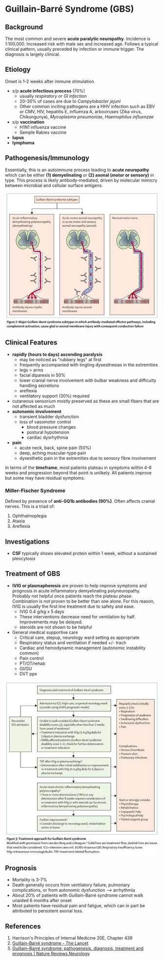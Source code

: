 # Guillain-Barré Syndrome (GBS)
## Background
The most common and severe **acute paralytic neuropathy**. Incidence is 1:100,000. Increased risk with male sex and increased age. Follows a typical clinical pattern, usually preceded by infection or immune trigger. The diagnosis is largely clinical.

## Etiology
Onset is 1-2 weeks after immune stimulation.

- s/p **acute infectious process** (70%)
    - usually *respiratory or GI infection*
    - 20-30% of cases are due to *Campylobacter jejuni*
    - Other common inciting pathogens are a HHV infection such as EBV or CMV, HIV, hepatitis E, influenza A, arboviruses (Zika virus, Chikungunya), *Mycoplasma pneumoniae*, *Haemophilus influenzae*
- s/p **vaccination**
    - H1N1 influenza vaccine
    - Semple Rabies vaccine
- **lupus**
- **lymphoma**

## Pathogenesis/Immunology
Essentially, this is an autoimmune process leading to **acute neuropathy** which can be either **(1) demyelinating** or **(2) axonal (motor or sensory)** in type. This process is likely antibody-mediated, driven by molecular mimicry between microbial and cellular surface antigens.

![gbs-types.png](img/gbs-types.png)

## Clinical Features

- **rapidly (hours to days) ascending  paralysis**
    - may be noticed as "rubbery legs" at first
    - frequently accompanied with tingling dysesthesias in the extremities
    - legs > arms
    - facial diparesis in 50%
    - lower cranial nerve involvement with bulbar weakness and difficulty handling secretions
    - areflexia
    - ventilatory support (30%) required
- cutaneous sensorium mostly preserved as these are small fibers that are not affected as much
- **autonomic involvement**
    - transient bladder dysfunction
    - loss of vasomotor control
        - blood pressure changes
        - postural hypotension
        - cardiac dysrhythmia
- **pain**
    - acute neck, back, spine pain (50%)
    - deep, aching muscular-type pain
    - dysesthetic pain in the extremities due to sensory fibre involvement

In terms of the **timeframe**, most patients plateau in symptoms within 4-6 weeks and progression beyond that point is unlikely. All patients improve but some may have residual symptoms.

### Miller-Fischer Syndrome
Defined by presence of **anti-GQ1b antibodies (90%)**. Often affects cranial nerves. This is a triad of:

1. Ophthalmoplegia
2. Ataxia
3. Areflexia

## Investigations

- **CSF** typically shows elevated protein within 1 week, without a sustained pleocytosis

## Treatment of GBS

- **IVIG or plasmapheresis** are proven to help improve symptoms and prognosis in acute inflammatory demyelinating polyneuropathy. Probably not helpful once patients reach the plateau phase. Combination is not proven to be better than one alone. For this reason, IVIG is usually the first line treatment due to safety and ease. 
    - IVIG 0.4 g/kg x 5 days
    - These interventions decrease need for ventilation by half. Improvements may be delayed.
    - steroids are not shown to be helpful
- General medical supportive care
    - Critical care, stepup, neurology ward setting as appropriate
    - Respiratory status and ventilation if needed +/- trach
    - Cardiac and hemodynamic management (autonomic instability common)
    - Pain control
    - PT/OT/rehab
    - GI/GU
    - DVT ppx

![gbs-rx.png](img/gbs-rx.png)

## Prognosis

- Mortality is 3-7%
-   Death generally occurs from ventilatory failure, pulmonary complications, or from autonomic dysfunction --> arrhythmia
-   About 20% of patients with Guillain-Barré syndrome cannot walk unaided 6 months after onset
-   Most patients have residual pain and fatigue, which can in part be attributed to persistent axonal loss.

## References

1. Harrison's Principles of Internal Medicine 20E, Chapter 439
2. [Guillain-Barré syndrome - The Lancet](https://www.thelancet.com/journals/lancet/article/PIIS0140-6736(16)00339-1/fulltext)
3. [Guillain–Barré syndrome: pathogenesis, diagnosis, treatment and prognosis | Nature Reviews Neurology](https://www.nature.com/articles/nrneurol.2014.121)